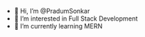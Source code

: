 - 👋 Hi, I’m @PradumSonkar
- 👀 I’m interested in Full Stack Development
- 🌱 I’m currently learning MERN



